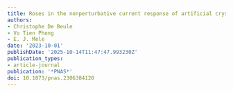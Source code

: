```yaml
---
title: Roses in the nonperturbative current response of artificial crystals
authors:
- Christophe De Beule
- Vo Tien Phong
- E. J. Mele
date: '2023-10-01'
publishDate: '2025-10-14T11:47:47.993230Z'
publication_types:
- article-journal
publication: '*PNAS*'
doi: 10.1073/pnas.2306384120
---
```

